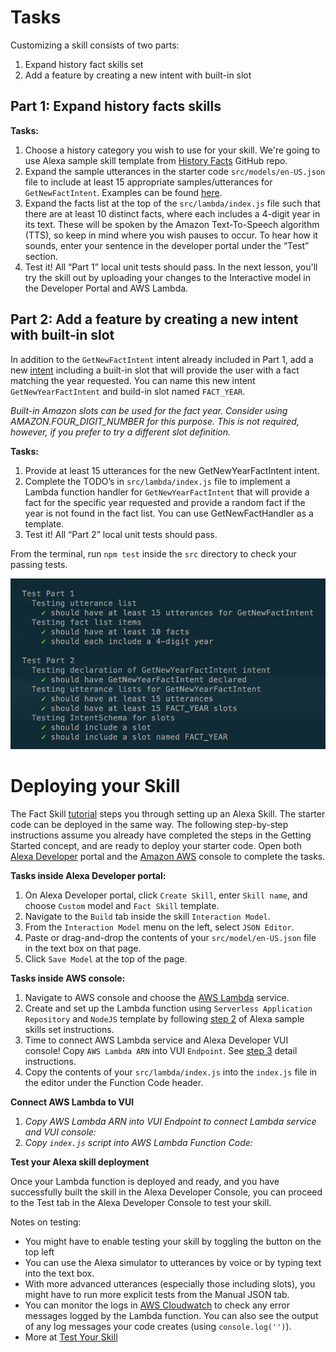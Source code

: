 # Tasks
Customizing a skill consists of two parts:

1. Expand history fact skills set
2. Add a feature by creating a new intent with built-in slot

## Part 1: Expand history facts skills
**Tasks:**

1. Choose a history category you wish to use for your skill. We're going to use Alexa sample skill template from [History Facts](https://github.com/alexa/skill-sample-nodejs-fact) GitHub repo.
2. Expand the sample utterances in the starter code `src/models/en-US.json` file to include at least 15 appropriate samples/utterances for `GetNewFactIntent`. Examples can be found [here](https://github.com/alexa/skill-sample-nodejs-fact/blob/en-US/models/en-US.json).
3. Expand the facts list at the top of the `src/lambda/index.js` file such that there are at least 10 distinct facts, where each includes a 4-digit year in its text. These will be spoken by the Amazon Text-To-Speech algorithm (TTS), so keep in mind where you wish pauses to occur. To hear how it sounds, enter your sentence in the developer portal under the “Test” section.
4. Test it! All “Part 1” local unit tests should pass. In the next lesson, you'll try the skill out by uploading your changes to the Interactive model in the Developer Portal and AWS Lambda.

## Part 2: Add a feature by creating a new intent with built-in slot
In addition to the `GetNewFactIntent` intent already included in Part 1, add a new [intent](https://developer.amazon.com/docs/custom-skills/create-the-interaction-model-for-your-skill.html#intents-and-slots) including a built-in slot that will provide the user with a fact matching the year requested. You can name this new intent `GetNewYearFactIntent` and build-in slot named `FACT_YEAR`.

*Built-in Amazon slots can be used for the fact year. Consider using AMAZON.FOUR_DIGIT_NUMBER for this purpose. This is not required, however, if you prefer to try a different slot definition.*

**Tasks:**

1. Provide at least 15 utterances for the new GetNewYearFactIntent intent.
2. Complete the TODO’s in `src/lambda/index.js` file to implement a Lambda function handler for `GetNewYearFactIntent` that will provide a fact for the specific year requested and provide a random fact if the year is not found in the fact list. You can use GetNewFactHandler as a template.
3. Test it! All “Part 2” local unit tests should pass.

From the terminal, run `npm test` inside the `src` directory to check your passing tests.

![](npm-test-ok.png)

# Deploying your Skill
The Fact Skill [tutorial](https://github.com/alexa/skill-sample-nodejs-fact) steps you through setting up an Alexa Skill. The starter code can be deployed in the same way. The following step-by-step instructions assume you already have completed the steps in the Getting Started concept, and are ready to deploy your starter code. Open both [Alexa Developer](https://developer.amazon.com/alexa/) portal and the [Amazon AWS](https://aws.amazon.com/) console to complete the tasks.

**Tasks inside Alexa Developer portal:**

1. On Alexa Developer portal, click `Create Skill`, enter `Skill name`, and choose `Custom` model and `Fact Skill` template.
2. Navigate to the `Build` tab inside the skill `Interaction Model`.
3. From the `Interaction Model` menu on the left, select `JSON Editor`.
4. Paste or drag-and-drop the contents of your `src/model/en-US.json` file in the text box on that page.
5. Click `Save Model` at the top of the page.

**Tasks inside AWS console:**

1. Navigate to AWS console and choose the [AWS Lambda](https://aws.amazon.com/lambda/) service.
2. Create and set up the Lambda function using `Serverless Application Repository` and `NodeJS` template by following [step 2](https://github.com/alexa/skill-sample-nodejs-fact/blob/en-US/instructions/2-lambda-function.md) of Alexa sample skills set instructions.
3. Time to connect AWS Lambda service and Alexa Developer VUI console! Copy `AWS Lambda ARN` into VUI `Endpoint`. See [step 3](https://github.com/alexa/skill-sample-nodejs-fact/blob/en-US/instructions/3-connect-vui-to-code.md) detail instructions.
4. Copy the contents of your `src/lambda/index.js` into the `index.js` file in the editor under the Function Code header.

**Connect AWS Lambda to VUI**

1. *Copy AWS Lambda ARN into VUI Endpoint to connect Lambda service and VUI console:*
2. *Copy `index.js` script into AWS Lambda Function Code:*

**Test your Alexa skill deployment**

Once your Lambda function is deployed and ready, and you have successfully built the skill in the Alexa Developer Console, you can proceed to the Test tab in the Alexa Developer Console to test your skill.

Notes on testing:

- You might have to enable testing your skill by toggling the button on the top left
- You can use the Alexa simulator to utterances by voice or by typing text into the text box.
- With more advanced utterances (especially those including slots), you might have to run more explicit tests from the Manual JSON tab.
- You can monitor the logs in [AWS Cloudwatch](https://console.aws.amazon.com/cloudwatch) to check any error messages logged by the Lambda function. You can also see the output of any log messages your code creates (using `console.log('')`).
- More at [Test Your Skill](https://developer.amazon.com/docs/devconsole/test-your-skill.html)
